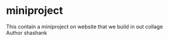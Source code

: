 # miniproject
This contain a miniproject on website that we build in out collage
<br>
Author shashank
